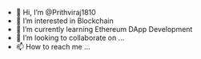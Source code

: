 - 👋 Hi, I’m @Prithviraj1810
- 👀 I’m interested in Blockchain
- 🌱 I’m currently learning Ethereum DApp Development
- 💞️ I’m looking to collaborate on ...
- 📫 How to reach me ...

<!---
Prithviraj1810/Prithviraj1810 is a ✨ special ✨ repository because its `README.md` (this file) appears on your GitHub profile.
You can click the Preview link to take a look at your changes.
--->
